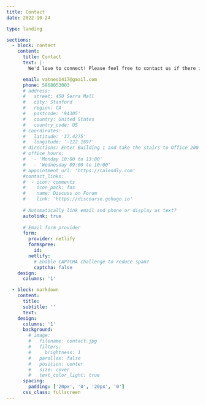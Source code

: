 ```yaml
---
title: Contact
date: 2022-10-24

type: landing

sections:
  - block: contact
    content:
      title: Contact
      text: |-
        We'd love to connect! Please feel free to contact us if there is any way we can help you or if there's something you're interested in discussing.

      email: vatnes1417@gmail.com
      phone: 5868053003
      # address:
      #   street: 450 Serra Mall
      #   city: Stanford
      #   region: CA
      #   postcode: '94305'
      #   country: United States
      #   country_code: US
      # coordinates:
      #   latitude: '37.4275'
      #   longitude: '-122.1697'
      # directions: Enter Building 1 and take the stairs to Office 200 on Floor 2
      # office_hours:
      #   - 'Monday 10:00 to 13:00'
      #   - 'Wednesday 09:00 to 10:00'
      # appointment_url: 'https://calendly.com'
      #contact_links:
      #  - icon: comments
      #    icon_pack: fas
      #    name: Discuss on Forum
      #    link: 'https://discourse.gohugo.io'
    
      # Automatically link email and phone or display as text?
      autolink: true
    
      # Email form provider
      form:
        provider: netlify
        formspree:
          id:
        netlify:
          # Enable CAPTCHA challenge to reduce spam?
          captcha: false
    design:
      columns: '1'

  - block: markdown
    content:
      title:
      subtitle: ''
      text:
    design:
      columns: '1'
      background:
        # image: 
        #   filename: contact.jpg
        #   filters:
        #     brightness: 1
        #   parallax: false
        #   position: center
        #   size: cover
        #   text_color_light: true
      spacing:
        padding: ['20px', '0', '20px', '0']
      css_class: fullscreen
---
```

